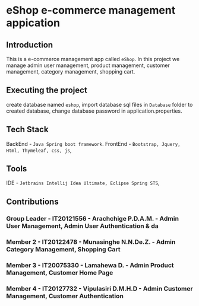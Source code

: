 # eShop e-commerce management appication

## Introduction
This is a e-commerce management app called ```eShop```.
In this project we manage admin user management, product management, customer management, category management, shopping cart.

## Executing the project
create database named ```eshop```,
import database sql files in ```Database``` folder to created database,
change database password in application.properties.

## Tech Stack 
BackEnd - ```Java Spring boot framework```.
FrontEnd - ```Bootstrap, Jquery, Html, Thymeleaf, css, js```, 

## Tools 
IDE - ```Jetbrains Intellij Idea Ultimate, Eclipse Spring STS```,

## Contributions
### Group Leader - IT20121556 - Arachchige P.D.A.M. - Admin User Management, Admin User Authentication &  da
### Member 2     - IT20122478 - Munasinghe N.N.De.Z. - Admin Category Management, Shopping Cart 
### Member 3     - IT20075330 - Lamahewa D. - Admin Product Management, Customer Home Page
### Member 4     - IT20127732 - Vipulasiri D.M.H.D - Admin Customer Management, Customer Authentication
